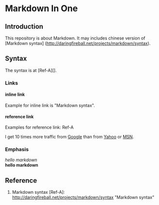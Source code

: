 # Markdown In One

## Introduction
This repository is about Markdown. It may includes chinese version of [Markdown syntax] (http://daringfireball.net/projects/markdown/syntax).

## Syntax
The syntax is at [Ref-A][].

### Links
#### inline link
Example for inline link is "Markdown syntax".

#### reference link
Examples for reference link: Ref-A

I get 10 times more traffic from [Google][] than from
[Yahoo][] or [MSN][].

  [google]: http://google.com/        "Google"
  [yahoo]:  http://search.yahoo.com/  "Yahoo Search"
  [msn]:    http://search.msn.com/    "MSN Search"

### Emphasis
*hello markdown*  
**hello markdown**

## Reference
1. Markdown syntax
[Ref-A]: http://daringfireball.net/projects/markdown/syntax  "Markdown syntax"


